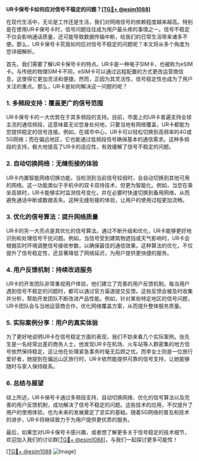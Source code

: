 **UR卡保号卡如何应对信号不稳定的问题？[[TG💪+ @esim1088](https://t.me/s/esim1088)]**

在现代生活中，无论是工作还是生活，我们对网络信号的依赖程度越来越高。特别是在使用UR卡保号卡时，信号问题往往成为用户最头疼的事情之一。信号不稳定不仅会影响通话质量，还可能导致数据传输中断，给我们的日常生活带来诸多不便。那么，UR卡保号卡究竟如何应对信号不稳定的问题呢？本文将从多个角度为您详细解析。

首先，我们需要了解UR卡保号卡的特点。UR卡是一种电子SIM卡，也被称为eSIM卡。与传统的物理SIM卡不同，eSIM卡可以通过远程配置的方式更改运营商信息，这使得它更加灵活和便捷。然而，正因为其灵活性，信号稳定性也成为了用户关注的重点。那么，UR卡是如何解决这一问题的呢？

### **1. 多频段支持：覆盖更广的信号范围**

UR卡保号卡的一大优势在于其多频段的支持。目前，市面上的UR卡普遍支持全球主流的通信频段，这意味着无论您身处何地，只要当地有网络覆盖，UR卡都能为您提供稳定的信号连接。例如，在城市中心，UR卡可以轻松切换到高频率的4G或5G网络；而在偏远地区，它也能通过低频段信号确保基本的通信需求。这种多频段的支持，极大地提高了UR卡的适应性，有效缓解了信号不稳定的问题。

### **2. 自动切换网络：无缝衔接的体验**

UR卡内置智能网络切换功能，当检测到当前信号较弱时，会自动切换到其他可用的网络。这一功能类似于手机中的双卡双待技术，但更为智能化。例如，当您在乘坐高铁时，UR卡能够实时监测信号变化，并在必要时快速切换到备用网络，从而避免通话中断或数据丢失。这种无缝衔接的体验，让用户的使用过程更加流畅。

### **3. 优化的信号算法：提升网络质量**

UR卡的另一大亮点是其优化的信号算法。通过不断升级和优化，UR卡能够更好地识别和处理信号干扰问题。例如，当信号受到建筑物遮挡或天气影响时，UR卡会根据实时环境调整信号接收参数，以确保最佳的通信效果。这种算法的优化，不仅提升了信号稳定性，还显著降低了网络延迟，为用户提供更快捷的服务。

### **4. 用户反馈机制：持续改进服务**

UR卡的开发团队非常重视用户体验，他们建立了完善的用户反馈机制。每当用户遇到信号不稳定的问题时，都可以通过官方渠道提交反馈。这些反馈会被及时收集并分析，帮助开发团队不断改进产品性能。例如，针对某些特定地区的信号问题，UR卡团队会与当地运营商合作，优化网络覆盖方案，从而提升整体服务质量。

### **5. 实际案例分享：用户的真实体验**

为了更好地说明UR卡在信号稳定方面的表现，我们不妨来看几个实际案例。张先生是一名经常出差的商务人士，他发现UR卡在机场、火车站等人群密集的地方信号依然保持稳定，这让他在处理紧急事务时毫无后顾之忧。而李女士则是一位旅行爱好者，她提到在偏远山区旅行时，UR卡依然能提供可靠的信号支持，让她能够随时与家人保持联系。

### **6. 总结与展望**

综上所述，UR卡保号卡通过多频段支持、自动切换网络、优化的信号算法以及完善的用户反馈机制，成功解决了信号不稳定的问题。这些技术的应用，不仅提升了用户的使用体验，也为未来的发展奠定了坚实的基础。随着5G网络的普及和技术的进步，UR卡将继续致力于为用户提供更优质的服务。

最后，如果您对UR卡保号卡感兴趣，或者想了解更多关于信号稳定的技术细节，欢迎加入我们的讨论群[[TG💪+ @esim1088](https://t.me/s/esim1088)]，与我们一起探讨更多可能性！

[[TG💪+ @esim1088](https://t.me/s/esim1088) ![Image](https://i.postimg.cc/4NQfJmqS/Snipaste-2025-05-13-00-14-12.png)]